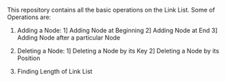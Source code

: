 This repository contains all the basic operations on the Link List.
Some of Operations are: 
1. Adding a Node:
          1] Adding Node at Beginning
          2] Adding Node at End
          3] Adding Node after a particular Node

2. Deleting a Node:
          1] Deleting a Node by its Key
          2] Deleting a Node by its Position
          
3. Finding Length of Link List
